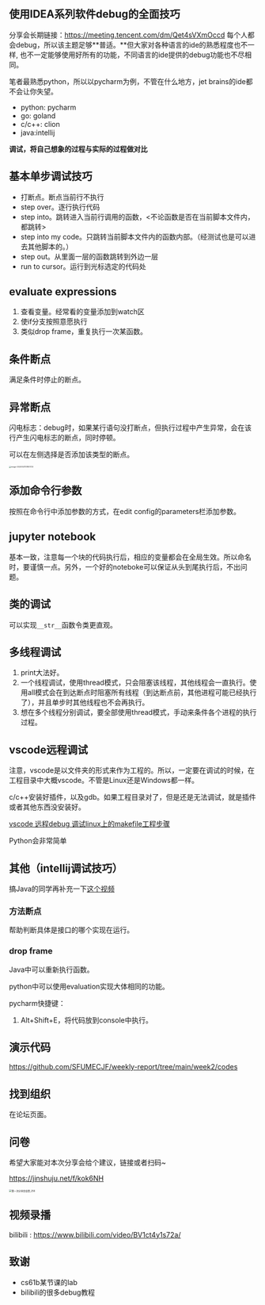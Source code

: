 ## 使用IDEA系列软件debug的全面技巧
分享会长期链接：https://meeting.tencent.com/dm/Qet4sVXmOccd
每个人都会debug，所以该主题足够**普适。**但大家对各种语言的ide的熟悉程度也不一样, 也不一定能够使用好所有的功能，不同语言的ide提供的debug功能也不尽相同。

笔者最熟悉python，所以以pycharm为例，不管在什么地方，jet brains的ide都不会让你失望。

- python: pycharm
- go: goland
- c/c++: clion
- java:intellij

**调试，将自己想象的过程与实际的过程做对比**

## 基本单步调试技巧

- 打断点。断点当前行不执行
- step over。逐行执行代码
- step into。跳转进入当前行调用的函数，<不论函数是否在当前脚本文件内，都跳转>
- step into my code。只跳转当前脚本文件内的函数内部。（经测试也是可以进去其他脚本的。）
- step out。从里面一层的函数跳转到外边一层
- run to cursor。运行到光标选定的代码处

## evaluate expressions

1. 查看变量。经常看的变量添加到watch区
2. 使if分支按照意愿执行
3. 类似drop frame，重复执行一次某函数。



## 条件断点

满足条件时停止的断点。

## 异常断点

闪电标志：debug时，如果某行语句没打断点，但执行过程中产生异常，会在该行产生闪电标志的断点，同时停顿。

可以在左侧选择是否添加该类型的断点。

<img src="https://sfigure.oss-cn-beijing.aliyuncs.com/image-20220521101651723.png" alt="image-20220521101651723" style="zoom: 25%;" />



## 添加命令行参数

按照在命令行中添加参数的方式，在edit config的parameters栏添加参数。

## jupyter notebook

基本一致，注意每一个块的代码执行后，相应的变量都会在全局生效。所以命名时，要谨慎一点。另外，一个好的noteboke可以保证从头到尾执行后，不出问题。

## 类的调试

可以实现`__str__`函数令类更直观。

## 多线程调试

1. print大法好。
2. 一个线程调试，使用thread模式，只会阻塞该线程，其他线程会一直执行。使用all模式会在到达断点时阻塞所有线程（到达断点前，其他进程可能已经执行了），并且单步时其他线程也不会再执行。
3. 想在多个线程分别调试，要全部使用thread模式，手动来条件各个进程的执行过程。







## vscode远程调试

注意，vscode是以文件夹的形式来作为工程的。所以，一定要在调试的时候，在工程目录中大概vscode。不管是Linux还是Windows都一样。

c/c++安装好插件，以及gdb。如果工程目录对了，但是还是无法调试，就是插件或者其他东西没安装好。

[vscode 远程debug 调试linux上的makefile工程步骤](https://sanfengcs.blog.csdn.net/article/details/122807706)

Python会非常简单

## 其他（intellij调试技巧）

搞Java的同学再补充一下[这个视频](https://www.bilibili.com/video/BV1xa411Y72S?spm_id_from=333.880.my_history.page.click)

### 方法断点

帮助判断具体是接口的哪个实现在运行。

### drop frame

Java中可以重新执行函数。

python中可以使用evaluation实现大体相同的功能。





pycharm快捷键：

1. Alt+Shift+E，将代码放到console中执行。



## 演示代码

https://github.com/SFUMECJF/weekly-report/tree/main/week2/codes

## 找到组织

在论坛页面。



## 问卷

希望大家能对本次分享会给个建议，链接或者扫码~

https://jinshuju.net/f/kok6NH

<img src="https://sfigure.oss-cn-beijing.aliyuncs.com/%E7%AC%AC%E4%B8%80%E6%AC%A1%E5%88%86%E4%BA%AB%E4%BC%9A%E5%8F%8D%E9%A6%88_256.png" alt="第一次分享会反馈_256" style="zoom: 33%;" />



## 视频录播

bilibili : https://www.bilibili.com/video/BV1ct4y1s72a/







## 致谢

- cs61b某节课的lab
- bilibili的很多debug教程


